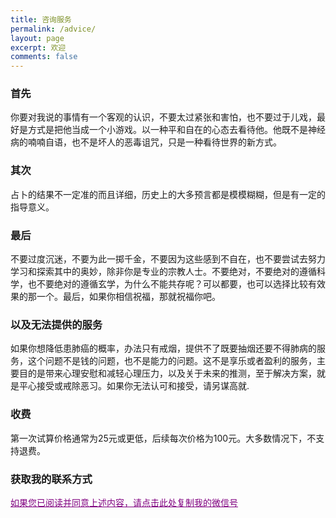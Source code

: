 ```yaml
---
title: 咨询服务
permalink: /advice/
layout: page
excerpt: 欢迎
comments: false
---
```


### 首先

 你要对我说的事情有一个客观的认识，不要太过紧张和害怕，也不要过于儿戏，最好是方式是把他当成一个小游戏。以一种平和自在的心态去看待他。他既不是神经病的喃喃自语，也不是坏人的恶毒诅咒，只是一种看待世界的新方式。

### 其次

占卜的结果不一定准的而且详细，历史上的大多预言都是模模糊糊，但是有一定的指导意义。

### 最后

不要过度沉迷，不要为此一掷千金，不要因为这些感到不自在，也不要尝试去努力学习和探索其中的奥妙，除非你是专业的宗教人士。不要绝对，不要绝对的遵循科学，也不要绝对的遵循玄学，为什么不能共存呢？可以都要，也可以选择比较有效果的那一个。最后，如果你相信祝福，那就祝福你吧。

### 以及无法提供的服务

如果你想降低患肺癌的概率，办法只有戒烟，提供不了既要抽烟还要不得肺病的服务，这个问题不是钱的问题，也不是能力的问题。这不是享乐或者盈利的服务，主要目的是带来心理安慰和减轻心理压力，以及关于未来的推测，至于解决方案，就是平心接受或戒除恶习。如果你无法认可和接受，请另谋高就.

### 收费
第一次试算价格通常为25元或更低，后续每次价格为100元。大多数情况下，不支持退费。


### 获取我的联系方式

<span style="cursor: pointer; text-decoration: underline; color: purple;" onclick="copyText()">如果您已阅读并同意上述内容，请点击此处复制我的微信号</span>
<div id="image-container"></div><div id="image-container"></div>

<script>
    function copyText() {
        const text = 'e233233a';
        navigator.clipboard.writeText(text)
            .then(() => {
                console.log('Text copied to clipboard: ' + text);
             const imageContainer = document.getElementById('image-container');
                imageContainer.innerHTML = '<img src="https://tse4-mm.cn.bing.net/th/id/OIP-C.vy9vbK_uzBwa8dT9goIyCwHaHa?rs=1&pid=ImgDetMain" alt="Image">';
                alert('已成功复制我的微信号: ' + text);
            })
            .catch(err => {
                console.error('Failed to copy text: ', err);
                alert('复制失败，不过你可以记忆我的微信号 ' + text);
                const imageContainer = document.getElementById('image-container');
                imageContainer.innerHTML = '<img src="https://tse4-mm.cn.bing.net/th/id/OIP-C.vy9vbK_uzBwa8dT9goIyCwHaHa?rs=1&pid=ImgDetMain" alt="Image">';
            });
     
    }
</script>

